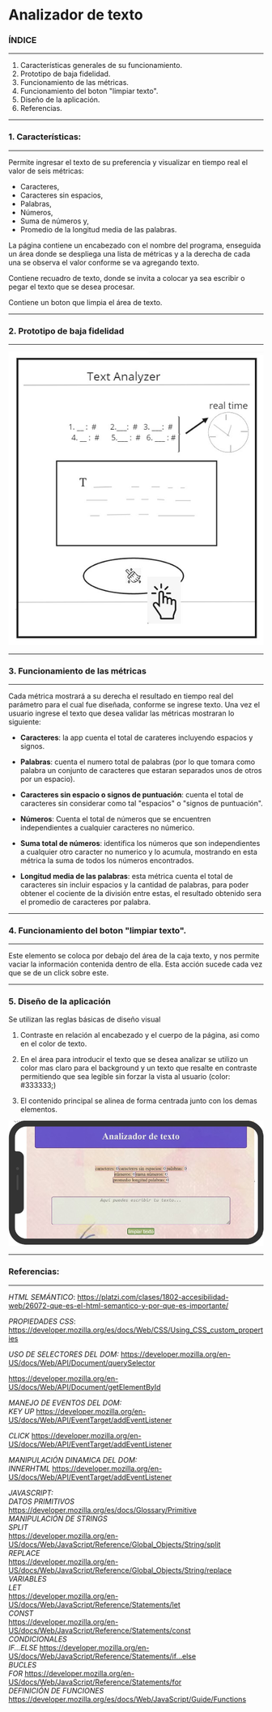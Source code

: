 # **Analizador de texto**

### **ÍNDICE**
___
1. Características generales de su funcionamiento. 
2. Prototipo de baja fidelidad. 
3. Funcionamiento de las métricas. 
4. Funcionamiento del boton "limpiar texto".
5. Diseño de la aplicación.
6. Referencias.

____

###  **1. Características:**
___

Permite ingresar el texto de su preferencia y visualizar en tiempo real el valor de seis métricas: 
* Caracteres, 
* Caracteres sin espacios, 
* Palabras, 
* Números, 
* Suma de números y, 
* Promedio de la longitud media de las palabras.

La página contiene un encabezado con el nombre del programa, enseguida un área donde se despliega una lista de métricas y a la derecha de cada una se observa el valor conforme se va agregando texto.

Contiene recuadro de texto, donde se invita a colocar ya sea escribir o pegar el texto que se desea procesar.

Contiene un boton que limpia el área de texto.

___

### **2. Prototipo de baja fidelidad**
___

![prototipo text analyzer](./src/imagenes/prototipo%20BF.jpg)

____


### **3. Funcionamiento de las métricas**
_____
Cada métrica mostrará a su derecha el resultado en tiempo real del parámetro para el cual fue diseñada, conforme se ingrese texto.
Una vez el usuario ingrese el texto que desea validar las métricas mostraran lo siguiente:

* **Caracteres**: la app cuenta el total de carateres incluyendo espacios y signos.

* **Palabras**: cuenta el numero total de palabras (por lo que tomara como palabra un conjunto de caracteres que estaran separados unos de otros por un espacio).

* **Caracteres sin espacio o signos de puntuación**:  cuenta el total de caracteres sin considerar como tal "espacios" o "signos de puntuación".

* **Números**: Cuenta el total de números que se encuentren independientes a cualquier caracteres no númerico.

* **Suma total de números**: identifica los números que son independientes a cualquier otro caracter no numerico y lo acumula, mostrando en esta métrica la suma de todos los números encontrados.

* **Longitud media de las palabras**: esta métrica cuenta el total de caracteres sin incluir espacios y la cantidad de palabras, para poder obtener el cociente de la división entre estas, el resultado obtenido sera el promedio de caracteres por palabra.

____

### **4. Funcionamiento del boton "limpiar texto".**
____

Este elemento se coloca por debajo del área de la caja texto, y nos permite vaciar la información contenida dentro de ella. Esta acción sucede cada vez que se de un click sobre este.

____

### **5. Diseño de la aplicación**

Se utilizan las reglas básicas de diseño visual 

1. Contraste en relación al encabezado y el cuerpo de la página, asi como en el color de texto.

2. En el área para introducir el texto que se desea analizar se utilizo un color mas claro para el background y un texto que resalte en contraste permitiendo que sea legible sin forzar la vista al usuario (color: #333333;)

3. El contenido principal se alinea de forma centrada junto con los demas elementos.

![prototipo alta fidelidad text analyzer](./src/imagenes/prototipoDeAltaFidelidad.jpg)

____
### **Referencias:**
____

*HTML SEMÁNTICO*: https://platzi.com/clases/1802-accesibilidad-web/26072-que-es-el-html-semantico-y-por-que-es-importante/

*PROPIEDADES CSS*: https://developer.mozilla.org/es/docs/Web/CSS/Using_CSS_custom_properties

*USO DE SELECTORES DEL DOM:* https://developer.mozilla.org/en-US/docs/Web/API/Document/querySelector

https://developer.mozilla.org/en-US/docs/Web/API/Document/getElementById

*MANEJO DE EVENTOS DEL DOM:*  
*KEY UP* https://developer.mozilla.org/en-US/docs/Web/API/EventTarget/addEventListener

*CLICK* https://developer.mozilla.org/en-US/docs/Web/API/EventTarget/addEventListener

*MANIPULACIÓN DINAMICA DEL DOM:*  
*INNERHTML* https://developer.mozilla.org/en-US/docs/Web/API/EventTarget/addEventListener

*JAVASCRIPT:*   
*DATOS PRIMITIVOS* https://developer.mozilla.org/es/docs/Glossary/Primitive  
*MANIPULACIÓN DE STRINGS*  
*SPLIT*    
https://developer.mozilla.org/en-US/docs/Web/JavaScript/Reference/Global_Objects/String/split   
*REPLACE*  
https://developer.mozilla.org/en-US/docs/Web/JavaScript/Reference/Global_Objects/String/replace    
*VARIABLES*  
*LET*  
https://developer.mozilla.org/en-US/docs/Web/JavaScript/Reference/Statements/let  
*CONST*  
https://developer.mozilla.org/en-US/docs/Web/JavaScript/Reference/Statements/const  
*CONDICIONALES*  
*IF...ELSE* https://developer.mozilla.org/en-US/docs/Web/JavaScript/Reference/Statements/if...else  
*BUCLES*  
*FOR* https://developer.mozilla.org/en-US/docs/Web/JavaScript/Reference/Statements/for  
*DEFINICIÓN DE FUNCIONES*  
https://developer.mozilla.org/es/docs/Web/JavaScript/Guide/Functions  





































